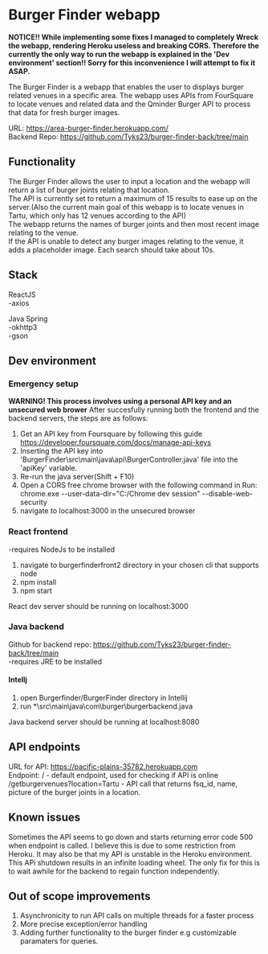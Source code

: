 # Burger Finder webapp

**NOTICE!! While implementing some fixes I managed to completely Wreck the webapp, rendering Heroku useless and breaking CORS.  Therefore the currently the only way to run the webapp is explained in the 'Dev environment' section!!   Sorry for this inconvenience I will attempt to fix it ASAP.**  

The Burger Finder is a webapp that enables the user to displays burger related venues in a specific area. The webapp uses APIs from FourSquare to locate venues and related data and the Qminder Burger API to process that data for fresh burger images.  

URL: https://area-burger-finder.herokuapp.com/  
Backend Repo: https://github.com/Tyks23/burger-finder-back/tree/main

## Functionality

The Burger Finder allows the user to input a location and the webapp will return a list of burger joints relating that location.  
The API is currently set to return a maximum of 15 results to ease up on the server.(Also the current main goal of this webapp is to locate venues in Tartu, which only has 12 venues according to the API)  
The webapp returns the names of burger joints and then most recent image relating to the venue.  
If the API is unable to detect any burger images relating to the venue, it adds a placeholder image.
Each search should take about 10s.

## Stack

ReactJS  
-axios

Java Spring  
-okhttp3  
-gson

## Dev environment

### Emergency setup
**WARNING! This process involves using a personal API key and an unsecured web brower**
After succesfully running both the frontend and the backend servers, the steps are as follows:  
1) Get an API key from Foursquare by following this guide https://developer.foursquare.com/docs/manage-api-keys
2) Inserting the API key into 'BurgerFinder\src\main\java\api\BurgerController.java' file into the 'apiKey' variable.
3) Re-run the java server(Shift + F10)
4) Open a CORS free chrome browser with the following command in Run: chrome.exe --user-data-dir="C:/Chrome dev session" --disable-web-security
5) navigate to localhost:3000 in the unsecured browser

### React frontend
-requires NodeJs to be installed

1) navigate to burgerfinderfront2 directory in your chosen cli that supports node
2) npm install
3) npm start

React dev server should be running on localhost:3000

### Java backend
Github for backend repo: https://github.com/Tyks23/burger-finder-back/tree/main  
-requires JRE to be installed

#### Intellj
1) open Burgerfinder/BurgerFinder directory in Intellij
2) run *\src\main\java\com\burger\burgerbackend.java

Java backend server should be running at localhost:8080

## API endpoints

URL for API: https://pacific-plains-35782.herokuapp.com  
Endpoint: / - default endpoint, used for checking if API is online  
/getburgervenues?location=Tartu - API call that returns fsq_id, name, picture of the burger joints in a location.
  
## Known issues
 
  Sometimes the API seems to go down and starts returning error code 500 when endpoint is called. I believe this is due to some restriction from Heroku. It may also be that my API is unstable in the Heroku environment. This APi shutdown results in an infinite loading wheel. The only fix for this is to wait awhile for the backend to regain function independently.
  
  
## Out of scope improvements
  
  1) Asynchronicity to run API calls on multiple threads for a faster process
  2) More precise exception/error handling 
  3) Adding further functionality to the burger finder e.g customizable paramaters for queries.
    


